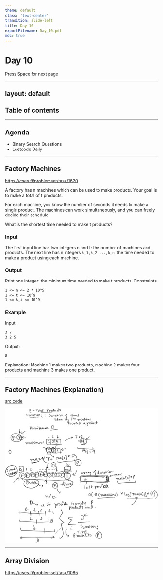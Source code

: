 ```yaml
---
theme: default
class: 'text-center'
transition: slide-left
title: Day 10
exportFilename: Day_10.pdf
mdc: true
---
```


# Day 10


<div class="pt-12">
  <span @click="$slidev.nav.next" class="px-2 py-1 rounded cursor-pointer" flex="~ justify-center items-center gap-2" hover="bg-white bg-opacity-10">
    Press Space for next page <div class="i-carbon:arrow-right inline-block"/>
  </span>
</div>

---
layout: default
---

## Table of contents

<Toc columns=3></Toc>

---

## Agenda

- Binary Search Questions
- Leetcode Daily

---

## Factory Machines

https://cses.fi/problemset/task/1620

A factory has n machines which can be used to make products. Your goal is to make a total of t products.

For each machine, you know the number of seconds it needs to make a single product. The machines can work simultaneously, and you can freely decide their schedule.

What is the shortest time needed to make t products?

### Input

The first input line has two integers n and t: the number of machines and products.
The next line has n integers `k_1,k_2,...,k_n`: the time needed to make a product using each machine.

### Output

Print one integer: the minimum time needed to make t products.
Constraints

```
1 <= n <= 2 * 10^5
1 <= t <= 10^9
1 <= k_i <= 10^9
```

### Example

Input:
```
3 7
3 2 5
```

Output:
```
8
```

Explanation: Machine 1 makes two products, machine 2 makes four products and machine 3 makes one product.

---

## Factory Machines (Explanation)

[src code](../../code/src/cses/FactoryMachines.java)

![explanation](../images/factoryMachines.svg)

---

## Array Division

https://cses.fi/problemset/task/1085


